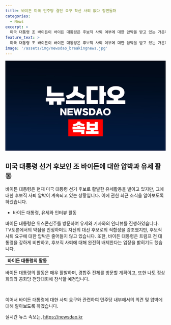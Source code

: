 ```yaml
---
title: 바이든 미국 민주당 결단 요구 확산 사퇴 없다 정면돌파
categories:
  - News
excerpt: >
  미국 대통령 조 바이든이 바이든 대통령은 후보직 사퇴 여부에 대한 압박을 받고 있는 가운데, 유세와 인터뷰를 통해 강한 의지를 보였으나 여전히 논란은 계속됨. 바이든 대통령은 트럼프 전 대통령과의 대결을 강조하고 건강과 정신력 우려를 부인하며 사퇴를 완전히 배제한다고 주장했으나 여론조사를 신뢰하지 않는다는 발언과 현실인식 문제에 대한 비판이 나오고 있음. 민주당 내에서는 사퇴압박이 계속되지만 당내 다수는 사퇴 압박에 동참하지 않고 상·하원은 의사 활동을 재개하며 논의가 이어질 전망. 2024.7.5 AP
feature_text: >
  미국 대통령 조 바이든이 바이든 대통령은 후보직 사퇴 여부에 대한 압박을 받고 있는 가운데, 유세와 인터뷰를 통해 강한 의지를 보였으나 여전히 논란은 계속됨. 바이든 대통령은 트럼프 전 대통령과의 대결을 강조하고 건강과 정신력 우려를 부인하며 사퇴를 완전히 배제한다고 주장했으나 여론조사를 신뢰하지 않는다는 발언과 현실인식 문제에 대한 비판이 나오고 있음. 민주당 내에서는 사퇴압박이 계속되지만 당내 다수는 사퇴 압박에 동참하지 않고 상·하원은 의사 활동을 재개하며 논의가 이어질 전망. 2024.7.5 AP
image: '/assets/img/newsdao_breakingnews.jpg'
---
```


<p><img src="/assets/img/newsdao_breakingnews.jpg" alt="koreaapp 속보" /></p>

<h2 data-ke-size="size26">미국 대통령 선거 후보인 조 바이든에 대한 압박과 유세 활동</h2>

<p>바이든 대통령은 현재 미국 대통령 선거 후보로 활발한 유세활동을 벌이고 있지만, 그에 대한 후보직 사퇴 압박이 계속되고 있는 상황입니다. 이에 관한 최근 소식을 알아보도록 하겠습니다.</p>

<ul>
  <li>바이든 대통령, 유세와 인터뷰 활동</li>
</ul>

<p>바이든 대통령은 위스콘신주를 방문하여 유세와 기자와의 인터뷰를 진행하였습니다. TV토론에서의 약점을 인정하며도 자신의 대선 후보로의 적합성을 강조했지만, 후보직 사퇴 요구에 대한 압박은 줄어들지 않고 있습니다. 또한, 바이든 대통령은 트럼프 전 대통령을 강하게 비판하고, 후보직 사퇴에 대해 완전히 배제한다는 입장을 밝히기도 했습니다.</p>

<table>
  <tr>
    <td style="text-align: center; height: 17px;"><b>바이든 대통령의 활동</b></td>
  </tr>
</table>

<p>바이든 대통령의 활동은 매우 활발하며, 경합주 전체를 방문할 계획이고, 또한 나토 정상회의와 공화당 전당대회에 참석할 예정입니다.</p>

<p data-ke-size="size16">&nbsp;</p>

<p>이어서 바이든 대통령에 대한 사퇴 요구와 관련하여 민주당 내부에서의 의견 및 압박에 대해 알아보도록 하겠습니다.</p>
실시간 뉴스 속보는, <a href="https://newsdao.kr" rel="dofollow">https://newsdao.kr</a>


